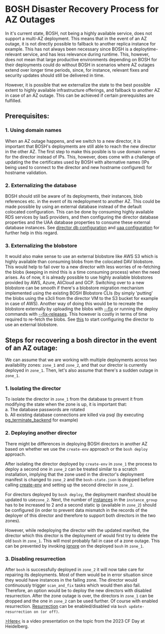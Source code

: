 # BOSH Disaster Recovery Process for AZ Outages

In it's current state, BOSH, not being a highly available service, does not support a multi-AZ deployment. This means that in the event of an AZ outage, it is not directly possible to fallback to another replica instance for example.
This has not always been necessary since BOSH is a deploytime-relevant service, and has less relevance during runtime. This, however, does not mean that large productive environments depending on BOSH for their deployments could do without BOSH in scenarios where AZ outages extend over longer time periods, since, for instance, relevant fixes and security updates should still be delivered in time.

However, it is possible that we externalize the state to the best possible extent to highly available infrastructure offerings, and fallback to another AZ in case of an AZ outage. This can be achieved if certain prerequisites are fulfilled.

## Prerequisites:

### 1. Using domain names
When an AZ outage happens, and we switch to a new director, it is important that BOSH's deployments are still able to reach the new director in the other AZ. The first step to make this posible is to use domain names for the director instead of IPs. This, however, does come with a challenge of updating the the certificates used by BOSH with alternative names (IPs being used to connect to the director and new hostname configured) for hostname validation.
### 2. Externalizing the database
BOSH should still be aware of its deployments, their instances, blob references etc. in the event of its redeployment to another AZ. This could be made possible by using an external database instead of the default colocated configuration. This can be done by consuming highly available RDS services by IaaS providers, and then configuring the director database properties and the UAA database properties to consume these external database instances. See [director db configuration](https://bosh.io/docs/director-configure-db) and [uaa configuration](https://bosh.io/docs/director-users-uaa) for further help in this regard.
### 3. Externalizing the blobstore
It would also make sense to use an external blobstore like AWS S3 which is highly available than consuming blobs from the colocated DAV blobstore. This would help to fail over to a new director with less worries of re-fetching the blobs (keeping in mind this is a time consuming process) when the need arises. As of now, it is already possible to use highly available blobstores provided by AWS, Azure, AliCloud and GCP. Switching over to a new blobstore can be smooth if there's a blobstore migration mechanism implemented using the existing BOSH Blobstore CLIs (by simply 'putting' the blobs using the s3cli from the director VM to the S3 bucket for example in case of AWS). Another way of doing this would be to recreate the blobstore externally by uploading the blobs with [--fix](https://bosh.io/docs/cli-v2/#upload-release) or running the deploy commands with [--fix-releases](https://bosh.io/docs/cli-v2/#deploy). This however is costly in terms of time required to re-fetch the blobs.
See [this](https://bosh.io/docs/director-configure-blobstore) to start configuring the director to use an external blobstore.

## Steps for recovering a bosh director in the event of an AZ outage:

We can assume that we are working with multiple deployments across two availability zones: `zone_1` and `zone_2`, and that our director is currently deployed in `zone_1`. Then, let's also assume that there's a sudden outage in  `zone_1`.

### 1. Isolating the director
To isolate the director in `zone_1` from the database to prevent it from modifying the state when the zone is up, it is important that:\
a. The database passwords are rotated\
b. All existing database connections are killed via psql (by executing [pg_terminate_backend](https://www.postgresql.org/docs/current/functions-admin.html) for example)
### 2. Deploying another director
There might be differences in deploying BOSH directors in another AZ based on whether we use the `create-env` approach or the `bosh deploy` approach.

After isolating the director deployed by `create-env` in `zone_1` the process to deploy a second one in `zone_2` can be treated similar to a scratch installation, implying that the zone used in the director's deployment manifest is changed to `zone_2` and the `bosh-state.json` is dropped before calling [create-env](https://bosh.io/docs/cli-v2/#create-env) and setting up the second director in `zone_2`.

For directors deployed by `bosh deploy`, the deployment manifest should be updated to use`zone_2`. Next, the number of [instances](https://bosh.io/docs/manifest-v2/#instance-groups) in the `instance_group` has to be increased to 2 and a second static ip (available in `zone_2`) should be configured (in order to prevent data mismatch in the records of the deployer of this director and therefore to support both directors in the two zones).

However, while redeploying the director with the updated manifest, the director which this drector is the deployment of would
first try to delete the old `bosh` in `zone_1`. This will most probably fail in case of a zone outage. This can be prevented by invoking [ignore](https://bosh.io/docs/cli-v2/#ignore) on the deployed `bosh` in `zone_1`.

### 3. Disabling resurrection
After `bosh` is successfully deployed in `zone_2` it will now take care for repairing its deployments. Most of them would
be in error situation since they would have instances in the failing zone. The director would continuously trigger `scan_and_fix`
tasks which would then also fail. 
Therefore, an option would be to deploy the new directors with disabled resurrection.
After the zone outage is over, the directors in `zone_1` can be dropped and the one in `zone_2` can be used further.
Of course with enabled resurrection. [Resurrection](https://bosh.io/docs/cli-v2/#update-resurrection) can be enabled/disabled via `bosh update-resurrection on (or off)`.


[>Here<](https://www.youtube.com/watch?v=0oMrGu9XuBY&list=PLhuMOCWn4P9jUHBucZBkSjmkwEbvx8vxf&index=12) is a video presentation on the topic from the 2023 CF Day at Heidelberg.
